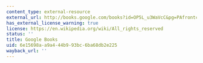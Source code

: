 ```yaml
---
content_type: external-resource
external_url: http://books.google.com/books?id=OP5L_u3WaVcC&pg=PAfrontcover
has_external_license_warning: true
license: https://en.wikipedia.org/wiki/All_rights_reserved
status: ''
title: Google Books
uid: 6e15698a-a9a4-44b9-93bc-6ba68db2e225
wayback_url: ''
---
```


